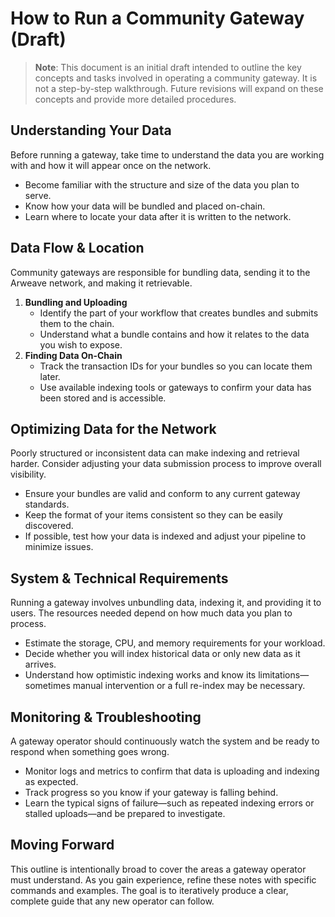 # How to Run a Community Gateway (Draft)

> **Note**: This document is an initial draft intended to outline the key
> concepts and tasks involved in operating a community gateway. It is not a
> step-by-step walkthrough. Future revisions will expand on these concepts and
> provide more detailed procedures.

## Understanding Your Data

Before running a gateway, take time to understand the data you are working
with and how it will appear once on the network.

- Become familiar with the structure and size of the data you plan to serve.
- Know how your data will be bundled and placed on-chain.
- Learn where to locate your data after it is written to the network.

## Data Flow & Location

Community gateways are responsible for bundling data, sending it to the Arweave
network, and making it retrievable.

1. **Bundling and Uploading**
   - Identify the part of your workflow that creates bundles and submits them
     to the chain.
   - Understand what a bundle contains and how it relates to the data you wish
     to expose.
2. **Finding Data On-Chain**
   - Track the transaction IDs for your bundles so you can locate them later.
   - Use available indexing tools or gateways to confirm your data has been
     stored and is accessible.

## Optimizing Data for the Network

Poorly structured or inconsistent data can make indexing and retrieval harder.
Consider adjusting your data submission process to improve overall visibility.

- Ensure your bundles are valid and conform to any current gateway standards.
- Keep the format of your items consistent so they can be easily discovered.
- If possible, test how your data is indexed and adjust your pipeline to
  minimize issues.

## System & Technical Requirements

Running a gateway involves unbundling data, indexing it, and providing it to
users. The resources needed depend on how much data you plan to process.

- Estimate the storage, CPU, and memory requirements for your workload.
- Decide whether you will index historical data or only new data as it arrives.
- Understand how optimistic indexing works and know its limitations—sometimes
  manual intervention or a full re-index may be necessary.

## Monitoring & Troubleshooting

A gateway operator should continuously watch the system and be ready to respond
when something goes wrong.

- Monitor logs and metrics to confirm that data is uploading and indexing as
  expected.
- Track progress so you know if your gateway is falling behind.
- Learn the typical signs of failure—such as repeated indexing errors or stalled
  uploads—and be prepared to investigate.

## Moving Forward

This outline is intentionally broad to cover the areas a gateway operator must
understand. As you gain experience, refine these notes with specific commands
and examples. The goal is to iteratively produce a clear, complete guide that
any new operator can follow.
